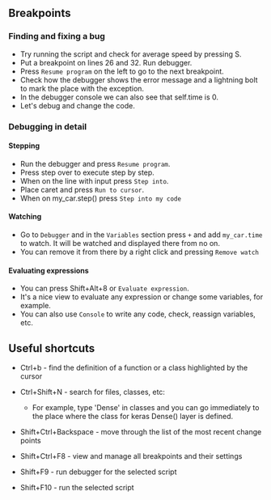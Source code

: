 ## Breakpoints

### Finding and fixing a bug

- Try running the script and check for average speed by pressing S.
- Put a breakpoint on lines 26 and 32. Run debugger.
- Press `Resume program` on the left to go to the next breakpoint.
- Check how the debugger shows the error message and a lightning bolt to mark the place 
with the exception.
- In the debugger console we can also see that self.time is 0.
- Let's debug and change the code.

### Debugging in detail

#### Stepping

- Run the debugger and press `Resume program`.
- Press step over to execute step by step.
- When on the line with input press `Step into`.
- Place caret and press `Run to cursor`.
- When on my_car.step() press `Step into my code`

#### Watching

- Go to `Debugger` and in the `Variables` section press `+` and add `my_car.time` to watch.
It will be watched and displayed there from no on. 
- You can remove it from there by a right click and pressing `Remove watch`

#### Evaluating expressions

- You can press Shift+Alt+8 or `Evaluate expression`.
- It's a nice view to evaluate any expression or change some variables, for example.
- You can also use `Console` to write any code, check, reassign variables, etc.


## Useful shortcuts

- Ctrl+b - find the definition of a function or a class highlighted by the cursor
- Ctrl+Shift+N - search for files, classes, etc:
    - For example, type 'Dense' in classes and you can go immediately to the place where the class for keras Dense() layer is defined. 
- Shift+Ctrl+Backspace - move through the list of the most recent change points

- Shift+Ctrl+F8 - view and manage all breakpoints and their settings
- Shift+F9 - run debugger for the selected script
- Shift+F10 - run the selected script
